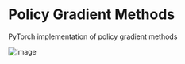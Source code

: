 # Policy Gradient Methods

PyTorch implementation of policy gradient methods


![image](https://user-images.githubusercontent.com/6295292/35257518-bd3fcd52-ffc7-11e7-8835-d1924e42917a.png)
